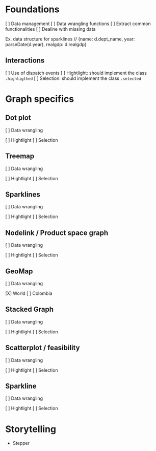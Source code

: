 # Foundations

[ ] Data management
[ ] Data wrangling functions
[ ] Extract common functionalities
[ ] Dealine with missing data
 
Ex. data structure for sparklines
// {name: d.dept_name, year: parseDate(d.year), realgdp: d.realgdp}

## Interactions

[ ] Use of dispatch events
[ ] Hightlight: should implement the class `.highligthed`
[ ] Selection: should implement the class  `.selected`

# Graph specifics

## Dot plot

[ ] Data wrangling

[ ] Hightlight
[ ] Selection

## Treemap

[ ] Data wrangling

[ ] Hightlight
[ ] Selection

## Sparklines

[ ] Data wrangling

[ ] Hightlight
[ ] Selection

## Nodelink / Product space graph

[ ] Data wrangling

[ ] Hightlight
[ ] Selection

## GeoMap

[ ] Data wrangling

[X] World
[ ] Colombia

## Stacked Graph

[ ] Data wrangling

[ ] Hightlight
[ ] Selection

## Scatterplot / feasibility

[ ] Data wrangling

[ ] Hightlight
[ ] Selection

##  Sparkline

[ ] Data wrangling

[ ] Hightlight
[ ] Selection

# Storytelling

 * Stepper
